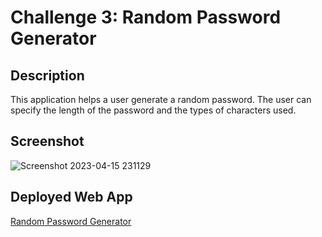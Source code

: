 # Challenge 3: Random Password Generator
## Description
This application helps a user generate a random password. The user can specify the length of the password and the types of characters used.  

## Screenshot
![Screenshot 2023-04-15 231129](https://user-images.githubusercontent.com/59628271/232275236-3f22115c-fbd4-4a3d-9aff-93bd5287d332.png)

## Deployed Web App
[Random Password Generator](https://cwchilvers.github.io/UCI-CBC_Challenge-03/)
